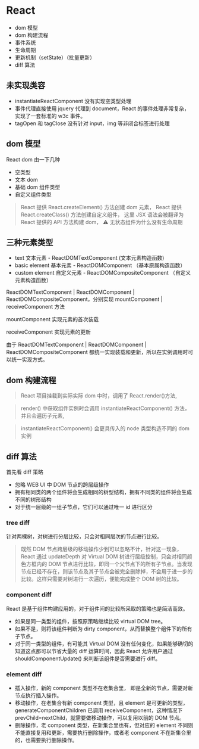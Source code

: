 # React

- dom 模型
- dom 构建流程
- 事件系统
- 生命周期
- 更新机制（setState）（批量更新）
- diff 算法

## 未实现类容

- instantiateReactComponent 没有实现空类型处理
- 事件代理直接使用 jquery 代理到 document，React 的事件处理非常复杂，实现了一套标准的 w3c 事件。
- tagOpen 和 tagClose 没有针对 input，img 等非闭合标签进行处理

## dom 模型

React dom 由一下几种

- 空类型
- 文本 dom
- 基础 dom 组件类型
- 自定义组件类型

> React 提供 React.createElement() 方法创建 dom 元素，
> React 提供 React.createClass() 方法创建自定义组件，
> 这里 JSX 语法会被翻译为 React 提供的 API 方法构建 dom，
> ⚠️ 无状态组件为什么没有生命周期

## 三种元素类型

- text 文本元素 - ReactDOMTextComponent (文本元素构造函数)
- basic element 基本元素 - ReactDOMComponent （基本原属构造函数）
- custom element 自定义元素 - ReactDOMCompositeComponent （自定义元素构造函数）

ReactDOMTextComponent | ReactDOMComponent | ReactDOMCompositeComponent，分别实现 mountComponent | receiveComponent 方法

mountComponent 实现元素的首次装载

receiveComponent 实现元素的更新

由于 ReactDOMTextComponent | ReactDOMComponent | ReactDOMCompositeComponent 都统一实现装载和更新，所以在实例调用时可以统一实现方式。

## dom 构建流程

> React 项目挂载到实际实际 dom 中时，调用了 React.render()方法,

> render() 中获取组件实例时会调用 instantiateReactComponent() 方法，并且会遍历子元素,

> instantiateReactComponent() 会更具传入的 node 类型构造不同的 dom 实例

## diff 算法

首先看 diff 策略

- 忽略 WEB UI 中 DOM 节点的跨层级操作
- 拥有相同类的两个组件将会生成相同的树型结构，拥有不同类的组件将会生成不同的树形结构
- 对于统一层级的一组子节点，它们可以通过唯一 id 进行区分

### tree diff

针对两棵树，对树进行分层比较，只会对相同层次的节点进行比较。

> 既然 DOM 节点跨层级的移动操作少到可以忽略不计，针对这一现象，React 通过 updateDepth 对 Virtual DOM 树进行层级控制，只会对相同颜色方框内的 DOM 节点进行比较，即同一个父节点下的所有子节点。当发现节点已经不存在，则该节点及其子节点会被完全删除掉，不会用于进一步的比较。这样只需要对树进行一次遍历，便能完成整个 DOM 树的比较。

### component diff

React 是基于组件构建应用的，对于组件间的比较所采取的策略也是简洁高效。

- 如果是同一类型的组件，按照原策略继续比较 virtual DOM tree。
- 如果不是，则将该组件判断为 dirty component，从而替换整个组件下的所有子节点。
- 对于同一类型的组件，有可能其 Virtual DOM 没有任何变化，如果能够确切的知道这点那可以节省大量的 diff 运算时间，因此 React 允许用户通过 shouldComponentUpdate() 来判断该组件是否需要进行 diff。

### element diff

- 插入操作，新的 component 类型不在老集合里， 即是全新的节点，需要对新节点执行插入操作。
- 移动操作，在老集合有新 component 类型，且 element 是可更新的类型，generateComponentChildren 已调用 receiveComponent，这种情况下 prevChild=nextChild，就需要做移动操作，可以复用以前的 DOM 节点。
- 删除操作，老 component 类型，在新集合里也有，但对应的 element 不同则不能直接复用和更新，需要执行删除操作，或者老 component 不在新集合里的，也需要执行删除操作。
